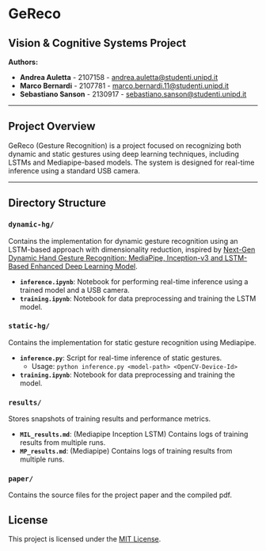# GeReco

## Vision & Cognitive Systems Project

**Authors:**  
- **Andrea Auletta** - 2107158 - [andrea.auletta@studenti.unipd.it](mailto:andrea.auletta@studenti.unipd.it)  
- **Marco Bernardi** - 2107781 - [marco.bernardi.11@studenti.unipd.it](mailto:marco.bernardi.11@studenti.unipd.it)  
- **Sebastiano Sanson** - 2130917 - [sebastiano.sanson@studenti.unipd.it](mailto:sebastiano.sanson@studenti.unipd.it)  

---

## Project Overview
GeReco (Gesture Recognition) is a project focused on recognizing both dynamic and static gestures using deep learning techniques, including LSTMs and Mediapipe-based models. The system is designed for real-time inference using a standard USB camera.

---

## Directory Structure

### `dynamic-hg/`
Contains the implementation for dynamic gesture recognition using an LSTM-based approach with dimensionality reduction, inspired by [Next-Gen Dynamic Hand Gesture Recognition: MediaPipe, Inception-v3 and LSTM-Based Enhanced Deep Learning Model](https://www.mdpi.com/2079-9292/13/16/3233).

- **`inference.ipynb`**: Notebook for performing real-time inference using a trained model and a USB camera.
- **`training.ipynb`**: Notebook for data preprocessing and training the LSTM model.

### `static-hg/`
Contains the implementation for static gesture recognition using Mediapipe.

- **`inference.py`**: Script for real-time inference of static gestures.
  - Usage: `python inference.py <model-path> <OpenCV-Device-Id>`
- **`training.ipynb`**: Notebook for data preprocessing and training the model.

### `results/`
Stores snapshots of training results and performance metrics.

- **`MIL_results.md`**: (Mediapipe Inception LSTM) Contains logs of training results from multiple runs.
- **`MP_results.md`**: (Mediapipe) Contains logs of training results from multiple runs.

### `paper/`
Contains the source files for the project paper and the compiled pdf.

## License
This project is licensed under the [MIT License](LICENSE).

